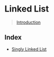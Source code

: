 # Linked List

> [Introduction](https://leetcode.com/explore/learn/card/linked-list/)

## Index
* [Singly Linked List](./singly-linked-list)

